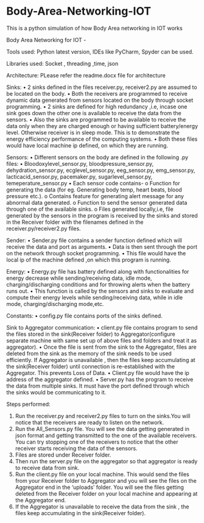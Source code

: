 # Body-Area-Networking-IOT
This is a python simulation of how Body Area networking in IOT works 

Body Area Networking for IOT -

Tools used: Python latest version, IDEs like PyCharm, Spyder can be used.

Libraries used: Socket , threading ,time, json

Architecture: 
PLease refer the readme.docx file for architecture
 

Sinks:
•	2 sinks  defined in the files receiver.py, receiver2.py  are assumed to be located on the body.
•	Both the receivers are programmed to receive dynamic data generated from sensors located on the body through socket programming.
•	2 sinks are defined for high redundancy ,i.e, incase one sink goes down the other one is available to receive the data from the sensors.
•	Also the sinks are programmed to be available to receive the data only when they are charged enough or having sufficient battery/energy level. Otherwise receiver is in sleep mode. This is to demonstrate the energy efficiency performance of the computing systems.
•	Both these files would have local machine ip defined, on which they are running.  

Sensors:
•	Different sensors on the body are defined in the following .py files:
•	Bloodoxylevel_sensor.py, bloodpressure_sensor.py, dehydration_sensor.py, ecglevel_sensor.py, eeg_sensor.py, emg_sensor.py, lacticacid_sensor.py, pacemaker.py, sugarlevel_sensor.py, temeperature_sensor.py
•	Each sensor code contains-
o	Function for generating the data (for eg. Generating body temp, heart beats, blood pressure etc.). 
o	Contains feature for generating alert message for any abnormal data generated.
o	Function to send the sensor generated data through one of the available sinks.
o	Files generated  locally,i.e, file generated by the sensors in the program is received by the sinks and stored in the Receiver folder with the filenames defined in the receiver.py/receiver2.py files.

Sender:
•	Sender.py file contains a sender function defined which will receive the data and port as arguments.
•	Data is then sent through the port on the network through socket programming.
•	This file would have the local ip of the machine  defined ,on which this program is running.


Energy:
•	Energy.py file has  battery  defined along with functionalities for energy decrease while sending/receiving data, idle mode, charging/discharging conditions and for throwing alerts when the battery runs out.
•	This function is called by the sensors and sinks to evaluate and compute their energy levels while sending/receiving data, while in idle mode, charging/discharging mode,etc.   

Constants:
•	config.py file contains ports of the sinks defined.

Sink to Aggregator communication:
•	client.py file contains program to send the files stored in the sink(Receiver folder) to Aggregator(configure separate machine with same set up of above files and folders and treat it as aggregator). 
•	Once the file is sent from the sink to the Aggregator, files are deleted from the sink as the memory of the sink needs to be used efficiently. If Aggregator is unavailable , then the files keep accumulating at the sink(Receiver folder) until connection is re-established with the Aggregator. This prevents Loss of Data. 
•	Client.py file would have the ip address of the aggregator defined.
•	Server.py has the program to receive the data from multiple sinks. It must have the port defined through which the sinks would be communicating to it.

Steps performed:
1.	Run the receiver.py and receiver2.py files to turn on the sinks.You will notice that the receivers are ready to listen on the network.
2.	Run the All_Sensors.py file. You will see the data getting generated in json format and getting transmitted to the one of the available receivers. You can try stopping one of the receivers to notice that the other receiver starts receiving the data of the sensors.
3.	Files are stored under Receiver folder.
4.	Then run the server.py file on the aggregator so that aggregator is ready to receive data from sink.
5.	Run the client.py file on your local machine. This would send the files from your Receiver folder to Aggregator and you will see the files on the Aggregator end in the ‘uploads’ folder. You will see the files getting deleted from the Receiver folder on your local machine and appearing at the Aggregator end.
6.	If the Aggregator is unavailable to receive the data from the sink , the files keep accumulating in the sink(Receiver folder). 

